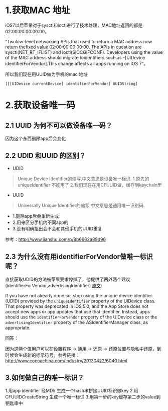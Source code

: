 # 1.获取MAC 地址

iOS7以后苹果对于sysctl和ioctl进行了技术处理，MAC地址返回的都是02:00:00:00:00:00。
> 
“Twolow-level networking APIs that used to return a MAC address now return thefixed value 02:00:00:00:00:00. The APIs in question are sysctl(NET_RT_IFLIST) and ioctl(SIOCGIFCONF). Developers using the value of the MAC address should migrate toidentifiers such as -[UIDevice identifierForVendor].This change affects all apps running on iOS 7”。

所以我们现在用UUID做为手机的mac 地址

```
[[[UIDevice currentDevice] identifierForVendor] UUIDString]
```

# 2.获取设备唯一码
## 2.1 UUID 为何不可以做设备唯一码？
因为这个东西删除app后会变化
## 2.2 UDID 和UUID 的区别？
* UDID

> Unique Device Identifier的缩写,中文意思是设备唯一标识.
> 1.原先的uniqueIdentifier 不能用了
> 2.我们现在在用CFUUID做，缓存到keychain里

* UUID
 
> Universally Unique Identifier的缩写,中文意思是通用唯一识别码.
* 1.删除app后会重新生成
* 2.用来区分手机内不同app的
* 3.没有明确指出会不会和其他手机的UUID重复

参考：http://www.jianshu.com/p/9b6662a89d96

## 2.3 为什么没有用identifierForVendor做唯一标识呢？

直接获取UDID的方法被苹果要求停掉了，他提供了两外两个建议(identifierForVendor,advertisingIdentifier)
[原文](https://developer.apple.com/library/content/documentation/iPhone/Conceptual/iPhoneOSProgrammingGuide/ExpectedAppBehaviors/ExpectedAppBehaviors.html):
> 
If you have not already done so, stop using the unique device identifier (UDID) provided by the `uniqueIdentifier` property of the UIDevice class. That property was deprecated in iOS 5.0, and the App Store does not accept new apps or app updates that use that identifier. Instead, apps should use the `identifierForVendor` property of the UIDevice class or the `advertisingIdentifier` property of the ASIdentifierManager class, as appropriate.


回答：

> 
因为这两个值用户可以在设置程序 -> 通用 -> 还原 -> 还原位置与隐私中还原，到时候会生成新的标示符号。参考链接：http://www.cocoachina.com/industry/20130422/6040.html

## 3.如何做自己的唯一标识？
1.用app identifier 经MD5 生成一个hash串拼接UUID标识做key
2.用CFUUIDCreateString 生成一个唯一标识
3.用第一步的key缓存第二步的value到钥匙串中





